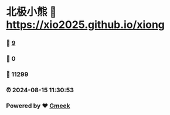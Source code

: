 # 北极小熊 :link: https://xio2025.github.io/xiong 
### :page_facing_up: [9](https://xio2025.github.io/xiong/tag.html) 
### :speech_balloon: 0 
### :hibiscus: 11299 
### :alarm_clock: 2024-08-15 11:30:53 
### Powered by :heart: [Gmeek](https://github.com/Meekdai/Gmeek)
